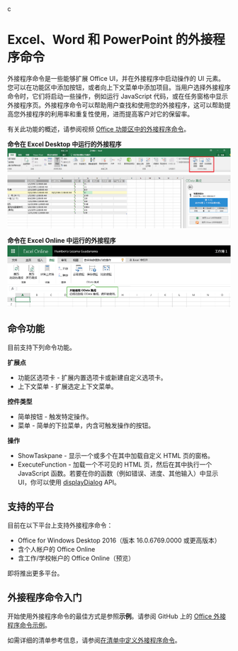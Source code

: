 c
# <a name="addin-commands-for-excel-word-and-powerpoint"></a>Excel、Word 和 PowerPoint 的外接程序命令

外接程序命令是一些能够扩展 Office UI，并在外接程序中启动操作的 UI 元素。您可以在功能区中添加按钮，或者向上下文菜单中添加项目。当用户选择外接程序命令时，它们将启动一些操作，例如运行 JavaScript 代码，或在任务窗格中显示外接程序页。外接程序命令可以帮助用户查找和使用您的外接程序，这可以帮助提高您外接程序的利用率和重复性使用，进而提高客户对它的保留率。

有关此功能的概述，请参阅视频 [Office 功能区中的外接程序命令](https://channel9.msdn.com/events/Build/2016/P551)。


**命令在 Excel Desktop 中运行的外接程序**
![外接程序命令](../../images/addincommands1.png)

**命令在 Excel Online 中运行的外接程序**
![外接程序命令](../../images/addincommands2.png)

## <a name="command-capabilities"></a>命令功能
目前支持下列命令功能。

**扩展点**

- 功能区选项卡 - 扩展内置选项卡或新建自定义选项卡。
- 上下文菜单 - 扩展选定上下文菜单。 

**控件类型**

- 简单按钮 - 触发特定操作。
- 菜单 - 简单的下拉菜单，内含可触发操作的按钮。

**操作**

- ShowTaskpane - 显示一个或多个在其中加载自定义 HTML 页的窗格。
- ExecuteFunction - 加载一个不可见的 HTML 页，然后在其中执行一个 JavaScript 函数。若要在你的函数（例如错误、进度、其他输入）中显示 UI，你可以使用 [displayDialog](http://dev.office.com/reference/add-ins/shared/officeui) API。  

## <a name="supported-platforms"></a>支持的平台
目前在以下平台上支持外接程序命令：

- Office for Windows Desktop 2016（版本 16.0.6769.0000 或更高版本）
- 含个人帐户的 Office Online
- 含工作/学校帐户的 Office Online（预览）

即将推出更多平台。

## <a name="get-started-with-addin-commands"></a>外接程序命令入门

开始使用外接程序命令的最佳方式是参照**示例**。请参阅 GitHub 上的 [Office 外接程序命令示例](https://github.com/OfficeDev/Office-Add-in-Commands-Samples/)。

如需详细的清单参考信息，请参阅[在清单中定义外接程序命令](http://dev.office.com/docs/add-ins/outlook/manifests/define-add-in-commands)。





